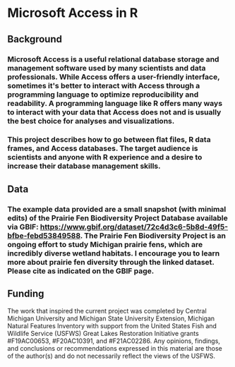 # Microsoft Access in R

## Background
### Microsoft Access is a useful relational database storage and management software used by many scientists and data professionals. While Access offers a user-friendly interface, sometimes it's better to interact with Access through a programming language to optimize reproducibility and readability. A programming language like R offers many ways to interact with your data that Access does not and is usually the best choice for analyses and visualizations.

### This project describes how to go between flat files, R data frames, and Access databases. The target audience is scientists and anyone with R experience and a desire to increase their database management skills. 

## Data
### The example data provided are a small snapshot (with minimal edits) of the Prairie Fen Biodiversity Project Database available via GBIF: https://www.gbif.org/dataset/72c4d3c6-5b8d-49f5-bfbe-febd53849588. The Prairie Fen Biodiversity Project is an ongoing effort to study Michigan prairie fens, which are incredibly diverse wetland habitats. I encourage you to learn more about prairie fen diversity through the linked dataset. Please cite as indicated on the GBIF page. 

## Funding
The work that inspired the current project was completed by Central Michigan University and Michigan State University Extension, Michigan Natural Features Inventory with support from the United States Fish and Wildlife Service (USFWS) Great Lakes Restoration Initiative grants #F19AC00653, #F20AC10391, and #F21AC02286. Any opinions, findings, and conclusions or recommendations expressed in this material are those of the author(s) and do not necessarily reflect the views of the USFWS.
